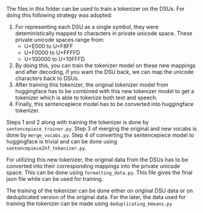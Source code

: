 The files in this folder can be used to train a tokenizer on the DSUs. For doing this following strategy was adopted:

1. For representing each DSU as a single symbol, they were deteministically mapped to characters in private unicode space. These private unicode spaces range from:
    * U+E000 to U+F8FF 
    * U+F0000 to U+FFFFD
    * U+100000 to U+10FFFD
2. By doing this, you can train the tokenizer model on these new mappings and after decoding, if you want the DSU back, we can map the unicode characters back to DSUs.
3. After training this tokenizer, the original tokenizer model from huggingface has to be combined with this new tokenizer model to get a tokenizer which is able to tokenize both text and speech.
4. Finally, this sentencepiece model has to be converted into huggingface tokenizer.

Steps 1 and 2 along with training the tokenizer is done by `sentencepiece_trainer.py`. Step 3 of merging the original and new vocabs is done by `merge_vocabs.py`. Step 4 of converting the sentencepiece model to huggingface is trivial and can be done using `sentencepiece2hf_tokenizer.py`.

For utilizing this new tokenizer, the original data from the DSUs has to be converted into their corresponding mappings into the private unicode space. This can be done using `formatting_data.py`. This file gives the final json file while can be used for training.

The training of the tokenizer can be done either on original DSU data or on deduplicated version of the original data. For the later, the data used for training the tokenizer can be made using `deduplicating_kmeans.py`